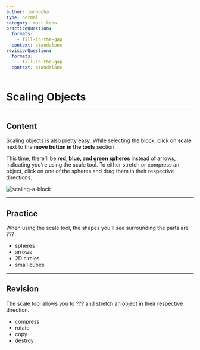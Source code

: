 ```yaml
---
author: junoocha
type: normal
category: must-know
practiceQuestion:
  formats:
    - fill-in-the-gap
  context: standalone
revisionQuestion:
  formats:
    - fill-in-the-gap
  context: standalone
---
```


# Scaling Objects

---

## Content
Scaling objects is also pretty easy. While selecting the block, click on **scale** next to the **move button in the tools** section. 

This time, there'll be **red, blue, and green spheres** instead of arrows, indicating you're using the scale tool. To either stretch or compress an object, click on one of the spheres and drag them in their respective directions.

![scaling-a-block](https://img.enkipro.com/2f2fc02cde0974f5adfb0d5fc4d6bc21.png)

---

## Practice

When using the scale tool, the shapes you'll see surrounding the parts are ???

- spheres
- arrows
- 2D circles
- small cubes

---

## Revision

The scale tool allows you to ??? and stretch an object in their respective direction.

- compress
- rotate
- copy
- destroy